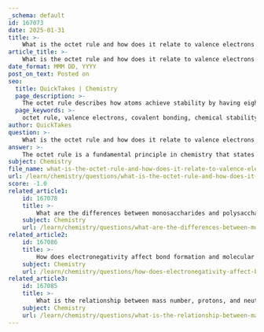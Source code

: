 ```yaml
---
_schema: default
id: 167073
date: 2025-01-31
title: >-
    What is the octet rule and how does it relate to valence electrons in covalent bonding?
article_title: >-
    What is the octet rule and how does it relate to valence electrons in covalent bonding?
date_format: MMM DD, YYYY
post_on_text: Posted on
seo:
  title: QuickTakes | Chemistry
  page_description: >-
    The octet rule describes how atoms achieve stability by having eight electrons in their outer shell, which relates to their valence electrons and the formation of covalent and ionic bonds.
  page_keywords: >-
    octet rule, valence electrons, covalent bonding, chemical stability, ionic bonding, electron configuration, atomic bonding, molecular stability, chemical compounds, chemistry, exceptions to octet rule, chemical reactions
author: QuickTakes
question: >-
    What is the octet rule and how does it relate to valence electrons in covalent bonding?
answer: >-
    The octet rule is a fundamental principle in chemistry that states that atoms tend to bond in such a way that they achieve a full outer shell of eight electrons, leading to greater stability. This rule is particularly significant because it helps explain the behavior of atoms during chemical reactions and the formation of compounds.\n\n### Significance of the Octet Rule:\n\n1. **Chemical Stability**: Atoms are most stable when they have eight electrons in their valence shell, which is similar to the electron configuration of noble gases. This stable configuration drives atoms to engage in chemical bonding—either by sharing electrons (covalent bonds) or transferring electrons (ionic bonds)—to achieve this octet.\n\n2. **Formation of Chemical Bonds**: The valence electrons in the outermost shell are responsible for the formation of chemical bonds. Atoms can either share electrons (covalent bonds) or transfer electrons (ionic bonds) to fill their valence shells. \n\n   - **Covalent Bonds**: In covalent bonding, atoms share pairs of electrons to fill their valence shells. For example, carbon, which has four valence electrons, can form up to four covalent bonds to achieve a full octet. In a water molecule (H₂O), each hydrogen atom shares one electron with the oxygen atom, allowing the oxygen to complete its valence shell with eight electrons.\n\n   - **Ionic Bonds**: In ionic bonding, one atom donates electrons to another, resulting in the formation of positively and negatively charged ions. For instance, sodium (Na) can lose one electron to achieve a full valence shell, while chlorine (Cl) can gain that electron to fill its own valence shell, resulting in the formation of NaCl.\n\n### Limitations and Exceptions:\n\nWhile the octet rule is a useful guideline, there are exceptions. Some elements, particularly those in the third period and beyond (like phosphorus and sulfur), can expand their octet and accommodate more than eight electrons. Additionally, certain molecules, such as those involving transition metals, may not strictly adhere to the octet rule.\n\nIn summary, the octet rule is crucial for understanding chemical bonding and molecular stability. It provides a framework for predicting how atoms will interact and form compounds, which is essential for the study of chemistry and its applications in various fields, including biology and materials science.
subject: Chemistry
file_name: what-is-the-octet-rule-and-how-does-it-relate-to-valence-electrons-in-covalent-bonding.md
url: /learn/chemistry/questions/what-is-the-octet-rule-and-how-does-it-relate-to-valence-electrons-in-covalent-bonding
score: -1.0
related_article1:
    id: 167078
    title: >-
        What are the differences between monosaccharides and polysaccharides in terms of structure and solubility?
    subject: Chemistry
    url: /learn/chemistry/questions/what-are-the-differences-between-monosaccharides-and-polysaccharides-in-terms-of-structure-and-solubility
related_article2:
    id: 167086
    title: >-
        How does electronegativity affect bond formation and molecular polarity?
    subject: Chemistry
    url: /learn/chemistry/questions/how-does-electronegativity-affect-bond-formation-and-molecular-polarity
related_article3:
    id: 167085
    title: >-
        What is the relationship between mass number, protons, and neutrons in determining atomic mass?
    subject: Chemistry
    url: /learn/chemistry/questions/what-is-the-relationship-between-mass-number-protons-and-neutrons-in-determining-atomic-mass
---
```


&nbsp;